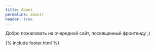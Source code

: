 ```yaml
---
title: About
permalink: about/
header: true
---
```


Добро пожаловать на очередной сайт, посвященный фронтенду ;)

{% include footer.html %}
